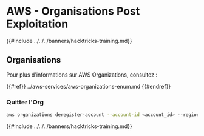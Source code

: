 # AWS - Organisations Post Exploitation

{{#include ../../../banners/hacktricks-training.md}}

## Organisations

Pour plus d'informations sur AWS Organizations, consultez :

{{#ref}}
../aws-services/aws-organizations-enum.md
{{#endref}}

### Quitter l'Org
```bash
aws organizations deregister-account --account-id <account_id> --region <region>
```
{{#include ../../../banners/hacktricks-training.md}}
